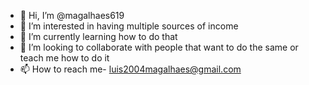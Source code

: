 - 👋 Hi, I’m @magalhaes619
- 👀 I’m interested in having multiple sources of income  
- 🌱 I’m currently learning how to do that
- 💞️ I’m looking to collaborate with people that want to do the same or teach me how to do it
- 📫 How to reach me- luis2004magalhaes@gmail.com

<!---
magalhaes619/magalhaes619 is a ✨ special ✨ repository because its `README.md` (this file) appears on your GitHub profile.
You can click the Preview link to take a look at your changes.
--->

